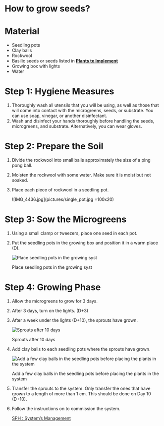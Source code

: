 # How to grow seeds?

# Material

- Seedling pots
- Clay balls
- Rockwool
- Basilic seeds or seeds listed in **[Plants to Implement](https://www.notion.so/Plants-to-implement-db5b296962184f5ea9d98efac91d8127?pvs=21)**
- Growing box with lights
- Water

# **Step 1: Hygiene Measures**

1. Thoroughly wash all utensils that you will be using, as well as those that will come into contact with the microgreens, seeds, or substrate. You can use soap, vinegar, or another disinfectant.
2. Wash and disinfect your hands thoroughly before handling the seeds, microgreens, and substrate. Alternatively, you can wear gloves.

# **Step 2: Prepare the Soil**

1. Divide the rockwool into small balls approximately the size of a ping pong ball.
2. Moisten the rockwool with some water. Make sure it is moist but not soaked.
3. Place each piece of rockwool in a seedling pot.
    
    ![IMG_4436.jpg](pictures/single_pot.jpg =100x20)
    

# **Step 3: Sow the Microgreens**

1. Using a small clamp or tweezers, place one seed in each pot.
2. Put the seedling pots in the growing box and position it in a warm place (D).
    
    ![Place seedling pots in the growing syst](How%20to%20grow%20seeds%2091f0afc522a84755a5573a1e62d7ad13/A45AEE0C-C448-47E4-B624-46EFEF494496.jpeg)
    
    Place seedling pots in the growing syst
    

# **Step 4: Growing Phase**

1. Allow the microgreens to grow for 3 days.
2. After 3 days, turn on the lights. (D+3)
3. After a week under the lights  (D+10), the sprouts have grown.
    
    ![Sprouts after 10 days ](How%20to%20grow%20seeds%2091f0afc522a84755a5573a1e62d7ad13/86D1D843-C9C8-4379-A22D-295014D64A03.jpeg)
    
    Sprouts after 10 days 
    
4. Add clay balls to each seedling pots where the sprouts have grown.
    
    ![Add a few clay balls in the seedling pots before placing the plants in the system](How%20to%20grow%20seeds%2091f0afc522a84755a5573a1e62d7ad13/972F9D98-B0DA-4A4F-93EB-0C4ADD047B09.jpeg)
    
    Add a few clay balls in the seedling pots before placing the plants in the system
    
5. Transfer the sprouts to the system. Only transfer the ones that have grown to a length of more than 1 cm. This should be done on Day 10 (D+10).
6. Follow the instructions on  to commission the system. 
    
    [SPH : System’s Management](https://www.notion.so/SPH-System-s-Management-ec08e70ad106498aba008d94ecaa699e?pvs=21)
